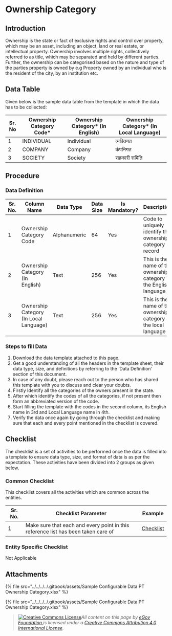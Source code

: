 # Ownership Category

## Introduction <a href="#introduction" id="introduction"></a>

Ownership is the state or fact of exclusive rights and control over property, which may be an asset, including an object, land or real estate, or intellectual property. Ownership involves multiple rights, collectively referred to as title, which may be separated and held by different parties. Further, the ownership can be categorised based on the nature and type of the parties property is owned by e.g Property owned by an individual who is the resident of the city, by an institution etc.

## Data Table <a href="#data-table" id="data-table"></a>

Given below is the sample data table from the template in which the data has to be collected:

| Sr. No | Ownership Category Code\* | Ownership Category\* (In English) | Ownership Category\* (In Local Language) |
| ------ | ------------------------- | --------------------------------- | ---------------------------------------- |
| 1      | INDIVIDUAL                | Individual                        | व्यक्तिगत                                |
| 2      | COMPANY                   | Company                           | कंपनिगत                                  |
| 3      | SOCIETY                   | Society                           | सहकारी समिति                             |

## Procedure <a href="#procedure" id="procedure"></a>

### Data Definition <a href="#data-definition" id="data-definition"></a>

| Sr. No. | Column Name                            | Data Type    | Data Size | Is Mandatory? | Description                                                        |
| ------- | -------------------------------------- | ------------ | --------- | ------------- | ------------------------------------------------------------------ |
| 1       | Ownership Category Code                | Alphanumeric | 64        | Yes           | Code to uniquely identify the ownership category record            |
| 2       | Ownership Category (In English)        | Text         | 256       | Yes           | This is the name of the ownership category in the English language |
| 3       | Ownership Category (In Local Language) | Text         | 256       | Yes           | This is the name of the ownership category in the local language   |

### Steps to fill Data <a href="#steps-to-fill-data" id="steps-to-fill-data"></a>

1. Download the data template attached to this page.
2. Get a good understanding of all the headers in the template sheet, their data type, size, and definitions by referring to the ‘Data Definition’ section of this document.
3. In case of any doubt, please reach out to the person who has shared this template with you to discuss and clear your doubts.
4. Firstly Identify all the categories of the owners present in the state.
5. After which identify the codes of all the categories, if not present then form an abbreviated version of the code.
6. Start filling the template with the codes in the second column, its English name in 3rd and Local Language name in 4th.
7. Verify the data once again by going through the checklist and making sure that each and every point mentioned in the checklist is covered.

## Checklist <a href="#checklist" id="checklist"></a>

The checklist is a set of activities to be performed once the data is filled into a template to ensure data type, size, and format of data is as per the expectation. These activities have been divided into 2 groups as given below.

### Common Checklist <a href="#common-checklist" id="common-checklist"></a>

This checklist covers all the activities which are common across the entities.

| Sr. No. | Checklist Parameter                                                               | Example                                                                                                                      |
| ------- | --------------------------------------------------------------------------------- | ---------------------------------------------------------------------------------------------------------------------------- |
| 1       | Make sure that each and every point in this reference list has been taken care of | ​[Checklist](https://docs.digit.org/configure-digit/configuring-master-data-templates/module-setup/common-config/checklist)​ |

### Entity Specific Checklist <a href="#entity-specific-checklist" id="entity-specific-checklist"></a>

Not Applicable

## Attachments <a href="#attachments" id="attachments"></a>

{% file src="../../../../.gitbook/assets/Sample Configurable Data PT Ownership Category.xlsx" %}

{% file src="../../../../.gitbook/assets/Sample Configurable Data PT Ownership Category.xlsx" %}

> [![Creative Commons License](https://i.creativecommons.org/l/by/4.0/80x15.png)](http://creativecommons.org/licenses/by/4.0/)_All content on this page by_ [_eGov Foundation_ ](https://egov.org.in/)_is licensed under a_ [_Creative Commons Attribution 4.0 International License_](http://creativecommons.org/licenses/by/4.0/)_._
